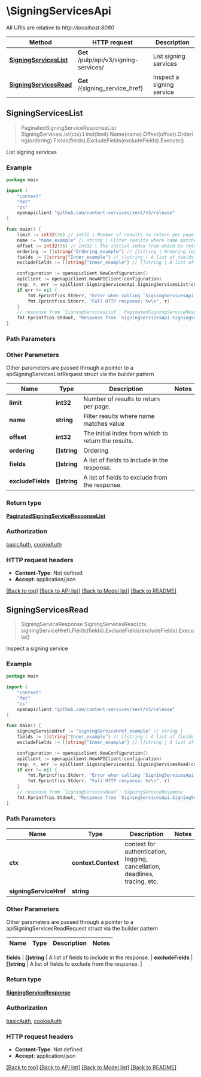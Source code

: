 # \SigningServicesApi

All URIs are relative to *http://localhost:8080*

Method | HTTP request | Description
------------- | ------------- | -------------
[**SigningServicesList**](SigningServicesApi.md#SigningServicesList) | **Get** /pulp/api/v3/signing-services/ | List signing services
[**SigningServicesRead**](SigningServicesApi.md#SigningServicesRead) | **Get** /{signing_service_href} | Inspect a signing service



## SigningServicesList

> PaginatedSigningServiceResponseList SigningServicesList(ctx).Limit(limit).Name(name).Offset(offset).Ordering(ordering).Fields(fields).ExcludeFields(excludeFields).Execute()

List signing services



### Example

```go
package main

import (
    "context"
    "fmt"
    "os"
    openapiclient "github.com/content-services/zest/v3/release"
)

func main() {
    limit := int32(56) // int32 | Number of results to return per page. (optional)
    name := "name_example" // string | Filter results where name matches value (optional)
    offset := int32(56) // int32 | The initial index from which to return the results. (optional)
    ordering := []string{"Ordering_example"} // []string | Ordering (optional)
    fields := []string{"Inner_example"} // []string | A list of fields to include in the response. (optional)
    excludeFields := []string{"Inner_example"} // []string | A list of fields to exclude from the response. (optional)

    configuration := openapiclient.NewConfiguration()
    apiClient := openapiclient.NewAPIClient(configuration)
    resp, r, err := apiClient.SigningServicesApi.SigningServicesList(context.Background()).Limit(limit).Name(name).Offset(offset).Ordering(ordering).Fields(fields).ExcludeFields(excludeFields).Execute()
    if err != nil {
        fmt.Fprintf(os.Stderr, "Error when calling `SigningServicesApi.SigningServicesList``: %v\n", err)
        fmt.Fprintf(os.Stderr, "Full HTTP response: %v\n", r)
    }
    // response from `SigningServicesList`: PaginatedSigningServiceResponseList
    fmt.Fprintf(os.Stdout, "Response from `SigningServicesApi.SigningServicesList`: %v\n", resp)
}
```

### Path Parameters



### Other Parameters

Other parameters are passed through a pointer to a apiSigningServicesListRequest struct via the builder pattern


Name | Type | Description  | Notes
------------- | ------------- | ------------- | -------------
 **limit** | **int32** | Number of results to return per page. | 
 **name** | **string** | Filter results where name matches value | 
 **offset** | **int32** | The initial index from which to return the results. | 
 **ordering** | **[]string** | Ordering | 
 **fields** | **[]string** | A list of fields to include in the response. | 
 **excludeFields** | **[]string** | A list of fields to exclude from the response. | 

### Return type

[**PaginatedSigningServiceResponseList**](PaginatedSigningServiceResponseList.md)

### Authorization

[basicAuth](../README.md#basicAuth), [cookieAuth](../README.md#cookieAuth)

### HTTP request headers

- **Content-Type**: Not defined
- **Accept**: application/json

[[Back to top]](#) [[Back to API list]](../README.md#documentation-for-api-endpoints)
[[Back to Model list]](../README.md#documentation-for-models)
[[Back to README]](../README.md)


## SigningServicesRead

> SigningServiceResponse SigningServicesRead(ctx, signingServiceHref).Fields(fields).ExcludeFields(excludeFields).Execute()

Inspect a signing service



### Example

```go
package main

import (
    "context"
    "fmt"
    "os"
    openapiclient "github.com/content-services/zest/v3/release"
)

func main() {
    signingServiceHref := "signingServiceHref_example" // string | 
    fields := []string{"Inner_example"} // []string | A list of fields to include in the response. (optional)
    excludeFields := []string{"Inner_example"} // []string | A list of fields to exclude from the response. (optional)

    configuration := openapiclient.NewConfiguration()
    apiClient := openapiclient.NewAPIClient(configuration)
    resp, r, err := apiClient.SigningServicesApi.SigningServicesRead(context.Background(), signingServiceHref).Fields(fields).ExcludeFields(excludeFields).Execute()
    if err != nil {
        fmt.Fprintf(os.Stderr, "Error when calling `SigningServicesApi.SigningServicesRead``: %v\n", err)
        fmt.Fprintf(os.Stderr, "Full HTTP response: %v\n", r)
    }
    // response from `SigningServicesRead`: SigningServiceResponse
    fmt.Fprintf(os.Stdout, "Response from `SigningServicesApi.SigningServicesRead`: %v\n", resp)
}
```

### Path Parameters


Name | Type | Description  | Notes
------------- | ------------- | ------------- | -------------
**ctx** | **context.Context** | context for authentication, logging, cancellation, deadlines, tracing, etc.
**signingServiceHref** | **string** |  | 

### Other Parameters

Other parameters are passed through a pointer to a apiSigningServicesReadRequest struct via the builder pattern


Name | Type | Description  | Notes
------------- | ------------- | ------------- | -------------

 **fields** | **[]string** | A list of fields to include in the response. | 
 **excludeFields** | **[]string** | A list of fields to exclude from the response. | 

### Return type

[**SigningServiceResponse**](SigningServiceResponse.md)

### Authorization

[basicAuth](../README.md#basicAuth), [cookieAuth](../README.md#cookieAuth)

### HTTP request headers

- **Content-Type**: Not defined
- **Accept**: application/json

[[Back to top]](#) [[Back to API list]](../README.md#documentation-for-api-endpoints)
[[Back to Model list]](../README.md#documentation-for-models)
[[Back to README]](../README.md)

